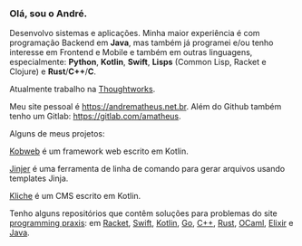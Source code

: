 ### Olá, sou o André.

Desenvolvo sistemas e aplicações. Minha maior experiência é com programação Backend em **Java**, mas também já programei e/ou tenho interesse em
Frontend e Mobile e também em outras linguagens, especialmente: **Python**, **Kotlin**, **Swift**, **Lisps** (Common Lisp, Racket e Clojure) e
**Rust**/**C++**/**C**.

Atualmente trabalho na [Thoughtworks](https://www.thoughtworks.com/pt).

Meu site pessoal é https://andrematheus.net.br. Além do Github também tenho um Gitlab: https://gitlab.com/amatheus.

Alguns de meus projetos:

[Kobweb](https://github.com/andrematheus/Kobweb) é um framework web escrito em Kotlin.

[Jinjer](https://github.com/andrematheus/jinjer) é uma ferramenta de linha de comando para gerar arquivos usando templates Jinja.

[Kliche](https://github.com/andrematheus/Kliche) é um CMS escrito em Kotlin.

Tenho alguns repositórios que contêm soluções para problemas do site [programming praxis](https://programmingpraxis.com): em [Racket](https://github.com/andrematheus/programming-praxis-racket), [Swift](https://github.com/andrematheus/programming-praxis-swift), [Kotlin](https://github.com/andrematheus/programming-praxis-kotlin), [Go](https://github.com/andrematheus/programming-praxis-golang), [C++](https://github.com/andrematheus/programming-praxis-cpp), [Rust](https://github.com/andrematheus/programming-praxis-rust), [OCaml](https://github.com/andrematheus/programming-praxis-ocaml), [Elixir](https://github.com/andrematheus/programming-praxis-elixir) e [Java](https://github.com/andrematheus/programming-praxis-java).
